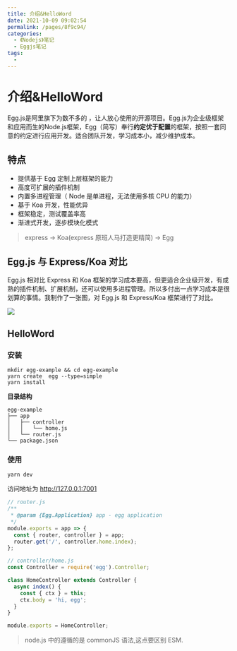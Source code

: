 ```yaml
---
title: 介绍&HelloWord
date: 2021-10-09 09:02:54
permalink: /pages/8f9c94/
categories:
  - 《Nodejs》笔记
  - Eggjs笔记
tags:
  - 
---
```


# 介绍&HelloWord

Egg.js是阿里旗下为数不多的 ，让人放心使用的开源项目。Egg.js为企业级框架和应用而生的Node.js框架，Egg（简写）奉行**约定优于配置**的框架，按照一套同意的约定进行应用开发。适合团队开发，学习成本小，减少维护成本。

<!-- more -->

## 特点

- 提供基于 Egg 定制上层框架的能力
- 高度可扩展的插件机制
- 内置多进程管理（ Node 是单进程，无法使用多核 CPU 的能力）
- 基于 Koa 开发，性能优异
- 框架稳定，测试覆盖率高
- 渐进式开发，逐步模块化模式

> express -> Koa(express 原班人马打造更精简) -> Egg

## Egg.js 与 Express/Koa 对比

Egg.js 相对比 Express 和 Koa 框架的学习成本要高，但更适合企业级开发，有成熟的插件机制、扩展机制，还可以使用多进程管理。所以多付出一点学习成本是很划算的事情。我制作了一张图，对 Egg.js 和 Express/Koa 框架进行了对比。

![](http://198.52.110.135/images/artical/egg.png)

## HelloWord

### 安装

```
mkdir egg-example && cd egg-example
yarn create  egg --type=simple
yarn install
```

**目录结构**

```
egg-example
├── app
│   ├── controller
│   │   └── home.js
│   └── router.js
└── package.json
```

### 使用

```
yarn dev
```

访问地址为 http://127.0.0.1:7001

```js
// router.js
/**
 * @param {Egg.Application} app - egg application
 */
module.exports = app => {
  const { router, controller } = app;
  router.get('/', controller.home.index);
};

// controller/home.js
const Controller = require('egg').Controller;

class HomeController extends Controller {
  async index() {
    const { ctx } = this;
    ctx.body = 'hi, egg';
  }
}

module.exports = HomeController;
```

> node.js 中的遵循的是 commonJS 语法,这点要区别 ESM.

